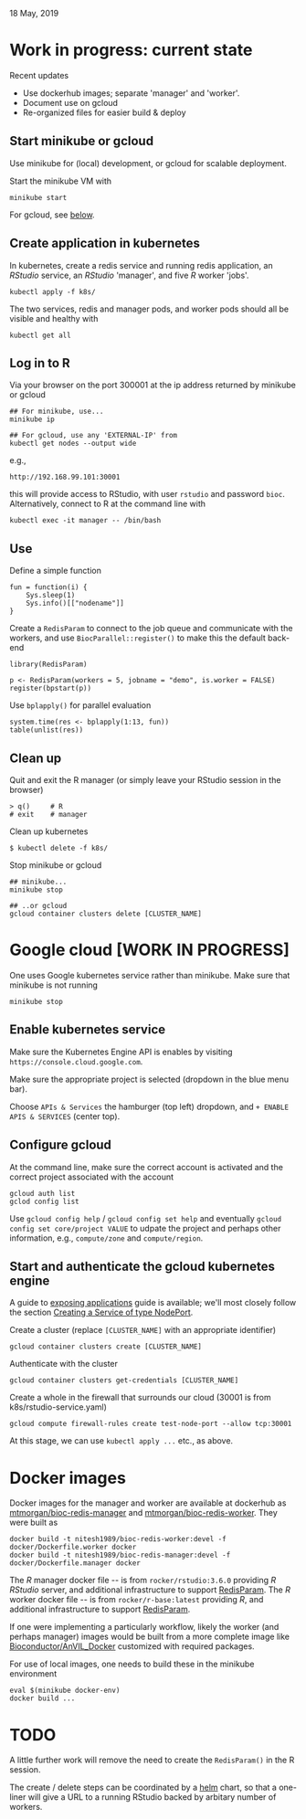 18 May, 2019

# Work in progress: current state

Recent updates

- Use dockerhub images; separate 'manager' and 'worker'.
- Document use on gcloud
- Re-organized files for easier build & deploy

## Start minikube or gcloud

Use minikube for (local) development, or gcloud for scalable deployment.

Start the minikube VM with

    minikube start

For gcloud, see [below][].

[below]: #google-cloud-work-in-progress

## Create application in kubernetes

In kubernetes, create a redis service and running redis application,
an _RStudio_ service, an _RStudio_ 'manager', and five _R_ worker
'jobs'.

    kubectl apply -f k8s/

The two services, redis and manager pods, and worker pods should all
be visible and healthy with

    kubectl get all

## Log in to R

Via your browser on the port 300001 at the ip address returned by
minikube or gcloud

    ## For minikube, use...
    minikube ip

    ## For gcloud, use any 'EXTERNAL-IP' from
    kubectl get nodes --output wide

e.g.,

    http://192.168.99.101:30001

this will provide access to RStudio, with user `rstudio` and password
`bioc`. Alternatively, connect to R at the command line with

    kubectl exec -it manager -- /bin/bash

## Use

Define a simple function

    fun = function(i) {
        Sys.sleep(1)
        Sys.info()[["nodename"]]
    }

Create a `RedisParam` to connect to the job queue and communicate with
the workers, and use `BiocParallel::register()` to make this the
default back-end

    library(RedisParam)

    p <- RedisParam(workers = 5, jobname = "demo", is.worker = FALSE)
    register(bpstart(p))

Use `bplapply()` for parallel evaluation

    system.time(res <- bplapply(1:13, fun))
    table(unlist(res))

## Clean up

Quit and exit the R manager (or simply leave your RStudio session in
the browser)

    > q()     # R
    # exit    # manager

Clean up kubernetes

    $ kubectl delete -f k8s/

Stop minikube or gcloud

    ## minikube...
    minikube stop

    ## ..or gcloud
    gcloud container clusters delete [CLUSTER_NAME]

# Google cloud [WORK IN PROGRESS]

One uses Google kubernetes service rather than minikube. Make sure
that minikube is not running

    minikube stop

## Enable kubernetes service

Make sure the Kubernetes Engine API is enables by visiting
`https://console.cloud.google.com`.

Make sure the appropriate project is selected (dropdown in the blue
menu bar).

Choose `APIs & Services` the hamburger (top left) dropdown, and `+
ENABLE APIS & SERVICES` (center top).

## Configure gcloud

At the command line, make sure the correct account is activated and
the correct project associated with the account

    gcloud auth list
    gclod config list

Use `gcloud config help` / `gcloud config set help` and eventually
`gcloud config set core/project VALUE` to udpate the project and
perhaps other information, e.g., `compute/zone` and `compute/region`.

## Start and authenticate the gcloud kubernetes engine

A guide to [exposing applications][1] guide is available; we'll most
closely follow the section [Creating a Service of type NodePort][2].

Create a cluster (replace `[CLUSTER_NAME]` with an appropriate
identifier)

    gcloud container clusters create [CLUSTER_NAME]

Authenticate with the cluster

    gcloud container clusters get-credentials [CLUSTER_NAME]

Create a whole in the firewall that surrounds our cloud (30001 is from
k8s/rstudio-service.yaml)

    gcloud compute firewall-rules create test-node-port --allow tcp:30001

At this stage, we can use `kubectl apply ...` etc., as above.

[1]: https://cloud.google.com/kubernetes-engine/docs/how-to/exposing-apps
[2]: https://cloud.google.com/kubernetes-engine/docs/how-to/exposing-apps#creating_a_service_of_type_nodeport

# Docker images

Docker images for the manager and worker are available at dockerhub as
[mtmorgan/bioc-redis-manager][] and
[mtmorgan/bioc-redis-worker][]. They were built as

    docker build -t nitesh1989/bioc-redis-worker:devel -f docker/Dockerfile.worker docker
    docker build -t nitesh1989/bioc-redis-manager:devel -f docker/Dockerfile.manager docker

[mtmorgan/bioc-redis-manager]: https://cloud.docker.com/u/mtmorgan/repository/docker/mtmorgan/bioc-redis-manager
[mtmorgan/bioc-redis-worker]: https//cloud.docker.com/u/mtmorgan/repository/docker/mtmorgan/bioc-redis-worker

The _R_ manager docker file -- is from `rocker/rstudio:3.6.0`
providing _R_ _RStudio_ server, and additional infrastructure to
support [RedisParam][].  The _R_ worker docker file -- is from
`rocker/r-base:latest` providing _R_, and additional infrastructure to
support [RedisParam][].

If one were implementing a particularly workflow, likely the worker
(and perhaps manager) images would be built from a more complete image
like [Bioconductor/AnVIL_Docker][] customized with required packages.

[RedisParam]: https://github.com/mtmorgan/RedisParam
[Bioconductor/AnVIL_Docker]: https://github.com/Bioconductor/AnVIL_Docker

For use of local images, one needs to build these in the minikube environment

    eval $(minikube docker-env)
    docker build ...

# TODO

A little further work will remove the need to create the
`RedisParam()` in the R session.

The create / delete steps can be coordinated by a [helm] chart, so
that a one-liner will give a URL to a running RStudio backed by
arbitary number of workers.

[helm]: https://helm.sh/
